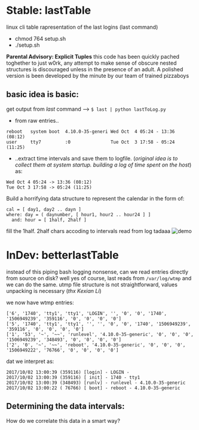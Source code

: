 # Stable: lastTable
linux cli table rapresentation of the last logins (last command)

- chmod 764 setup.sh
- ./setup.sh

**Parental Advisory: Explicit Tuples**
this code has been quickly pached toghether to just w0rk, 
any attempt to make sense of obscure nested structures is 
discouraged unless in the presence of an adult. 
A polished version is been developed by the minute by our team 
of trained pizzaboys 

basic idea is basic: 
--------------------
get output from *last* command --> ```$ last | python lastToLog.py``` 
- from raw entries..
```
reboot   system boot  4.10.0-35-generi Wed Oct  4 05:24 - 13:36  (08:12)
user     tty7         :0               Tue Oct  3 17:58 - 05:24  (11:25)
```
- ..extract time intervals and save them to logfile.
(*original idea is to collect them at system startup.
building a log of time spent on the host*) as:
```
Wed Oct 4 05:24 -> 13:36 (08:12)
Tue Oct 3 17:58 -> 05:24 (11:25)

```
Build a horrifying data structure to represent the calendar
in the form of:
```
cal = [ day1, day2 .. dayn ]
where: day = ( daynumber, [ hour1, hour2 .. hour24 ] ]
  and: hour = [ 1half, 2half ]
```
fill the 1half. 2half chars accoding to intervals read from log
tadaaa
![demo](https://pbs.twimg.com/media/DMIY69oW0AAhbKq.jpg)

# InDev: betterlastTable

instead of this piping bash logging nonsense, can we read entries directly from source on disk?
well yes of course, last reads from `/var/log/wtmp` and we can do the same.
utmp file structure is not straightforward, values unpacking is necessary (*thx Kexian Li*)

we now have wtmp entries:
```
['6', '1740', 'tty1', 'tty1', 'LOGIN', '', '0', '0', '1740', '1506949239', '359116', '0', '0', '0', '0']
['5', '1740', 'tty1', 'tty1', '', '', '0', '0', '1740', '1506949239', '359116', '0', '0', '0', '0']
['1', '53', '~', '~~', 'runlevel', '4.10.0-35-generic', '0', '0', '0', '1506949239', '348493', '0', '0', '0', '0']
['2', '0', '~', '~~', 'reboot', '4.10.0-35-generic', '0', '0', '0', '1506949222', '76766', '0', '0', '0', '0']
```
dat we interpret as:
```
2017/10/02 13:00:39 (359116) [login] - LOGIN - 
2017/10/02 13:00:39 (359116) [ init] - 1740 - tty1
2017/10/02 13:00:39 (348493) [runlv] - runlevel - 4.10.0-35-generic
2017/10/02 13:00:22 ( 76766) [ boot] - reboot - 4.10.0-35-generic
```
Determining the data intervals:
-------------------------------
How do we correlate this data in a smart way?
